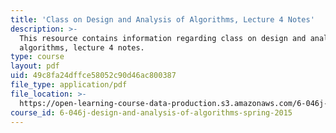 ```yaml
---
title: 'Class on Design and Analysis of Algorithms, Lecture 4 Notes'
description: >-
  This resource contains information regarding class on design and analysis of
  algorithms, lecture 4 notes.
type: course
layout: pdf
uid: 49c8fa24dffce58052c90d46ac800387
file_type: application/pdf
file_location: >-
  https://open-learning-course-data-production.s3.amazonaws.com/6-046j-design-and-analysis-of-algorithms-spring-2015/49c8fa24dffce58052c90d46ac800387_MIT6_046JS15_lec04.pdf
course_id: 6-046j-design-and-analysis-of-algorithms-spring-2015
---
```


